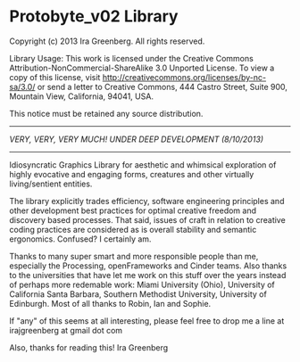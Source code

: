 Protobyte_v02 Library
=====================

Copyright (c) 2013 Ira Greenberg. All rights reserved.
 
Library Usage:
This work is licensed under the Creative Commons
Attribution-NonCommercial-ShareAlike 3.0 Unported License.
To view a copy of this license, visit
http://creativecommons.org/licenses/by-nc-sa/3.0/
or send a letter to Creative Commons,
444 Castro Street, Suite 900,
Mountain View, California, 94041, USA.
 
This notice must be retained any source distribution.
 
***********************************************************
*VERY, VERY, VERY MUCH! UNDER DEEP DEVELOPMENT (8/10/2013)*
***********************************************************
Idiosyncratic Graphics Library for aesthetic and whimsical 
exploration of highly evocative and engaging forms, creatures 
and other virtually living/sentient entities.

The library explicitly trades efficiency, software engineering
principles and other development best practices for optimal
creative freedom and discovery based processes. That said, 
issues of craft in relation to creative coding practices
are considered as is overall stability and semantic
ergonomics. Confused? I certainly am.

Thanks to many super smart and more responsible people than me,
especially the Processing, openFrameworks and Cinder teams. 
Also thanks to the universities that have let me work on this 
stuff over the years instead of perhaps more redemable work: 
Miami University (Ohio), University of California Santa Barbara,
Southern Methodist University, University of Edinburgh. Most of
all thanks to Robin, Ian and Sophie.

If "any" of this seems at all interesting, please feel free to 
drop me a line at irajgreenberg at gmail dot com

Also, thanks for reading this!
Ira Greenberg


